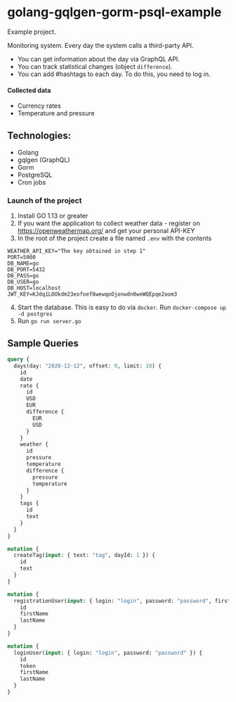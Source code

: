 # golang-gqlgen-gorm-psql-example

Example project. 

Monitoring system. Every day the system calls a third-party API.

- You can get information about the day via GraphQL API.
- You can track statistical changes (object `difference`). 
- You can add #hashtags to each day. To do this, you need to log in.


#### Collected data

  - Currency rates
  - Temperature and pressure

## Technologies:
  - Golang
  - gqlgen (GraphQL)
  - Gorm
  - PostgreSQL
  - Cron jobs

### Launch of the project
1. Install GO 1.13 or greater
2. If you want the application to collect weather data - register on https://openweathermap.org/ and get your personal API-KEY
3. In the root of the project create a file named `.env` with the contents 
```
WEATHER_API_KEY="The key obtained in step 1"
PORT=5000
DB_NAME=go
DB_PORT=5432
DB_PASS=go
DB_USER=go
DB_HOST=localhost
JWT_KEY=KJdq1LOOkdm23eofoef8wewqoOjonwdn0weWQEpqe2oom3
```
4. Start the database. This is easy to do via `docker`. Run `docker-compose up -d postgres`
5. Run `go run server.go`


## Sample Queries

```graphql
query {
  days(day: "2020-12-12", offset: 0, limit: 10) {
    id
    date
    rate {
      id
      USD
      EUR
      difference {
        EUR
        USD
      }
    }
    weather {
      id
      pressure
      temperature
      difference {
        pressure
        temperature
      }
    }
    tags {
      id
      text
    }
  }
}
```

```graphql
mutation {
  createTag(input: { text: "tag", dayId: 1 }) {
    id
    text
  }
}
```

```graphql
mutation {
  registrationUser(input: { login: "login", password: "password", firstName: "Artem", lastName: "Gretsov" }) {
    id
    firstName
    lastName
  }
}
```

```graphql
mutation {
  loginUser(input: { login: "login", password: "password" }) {
    id
    token
    firstName
    lastName
  }
}
```
